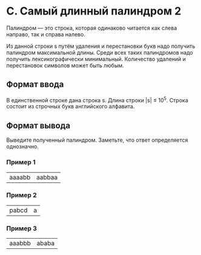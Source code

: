 # C. Самый длинный палиндром 2

Палиндром — это строка, которая одинаково читается как слева направо, так и справа налево.

Из данной строки s путём удаления и перестановки букв надо получить палиндром максимальной длины. Среди всех таких 
палиндромов надо получить лексикографически минимальный. Количество удалений и перестановок символов может быть любым.

## Формат ввода

В единственной строке дана строка s. Длина строки |s| ≤ 10<sup>5</sup>. Строка состоит из строчных букв английского алфавита.

## Формат вывода

Выведите полученный палиндром. Заметьте, что ответ определяется однозначно.

### Пример 1

<table><tr>
<td>
aaaabb
</td>
<td>
aabbaa
</td>
</tr></table>

### Пример 2

<table><tr>
<td>
pabcd
</td>
<td>
a
</td>
</tr></table>

### Пример 3

<table><tr>
<td>
aaabbb
</td>
<td>
ababa
</td>
</tr></table>
